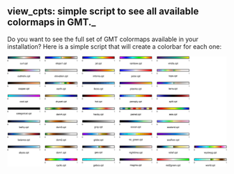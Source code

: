 view_cpts: simple script to see all available colormaps in GMT._
-----

Do you want to see the full set of GMT colormaps available in your installation? Here is a simple script that will create a colorbar for each one:

![GMT colormaps](gmt_cmaps.png)
